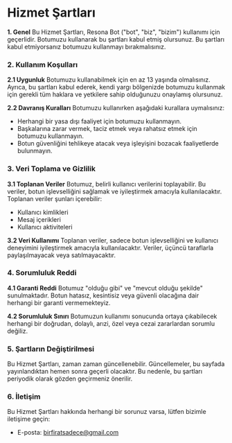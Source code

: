 # Hizmet Şartları
**1. Genel**
Bu Hizmet Şartları, Resona Bot ("bot", "biz", "bizim") kullanımı için geçerlidir. Botumuzu kullanarak bu şartları kabul etmiş olursunuz. Bu şartları kabul etmiyorsanız botumuzu kullanmayı bırakmalısınız.

### 2. Kullanım Koşulları
**2.1 Uygunluk**
Botumuzu kullanabilmek için en az 13 yaşında olmalısınız. Ayrıca, bu şartları kabul ederek, kendi yargı bölgenizde botumuzu kullanmak için gerekli tüm haklara ve yetkilere sahip olduğunuzu onaylamış olursunuz.

**2.2 Davranış Kuralları**
Botumuzu kullanırken aşağıdaki kurallara uymalısınız:

- Herhangi bir yasa dışı faaliyet için botumuzu kullanmayın.
- Başkalarına zarar vermek, taciz etmek veya rahatsız etmek için botumuzu kullanmayın.
- Botun güvenliğini tehlikeye atacak veya işleyişini bozacak faaliyetlerde bulunmayın.
### 3. Veri Toplama ve Gizlilik
**3.1 Toplanan Veriler**
Botumuz, belirli kullanıcı verilerini toplayabilir. Bu veriler, botun işlevselliğini sağlamak ve iyileştirmek amacıyla kullanılacaktır. Toplanan veriler şunları içerebilir:

- Kullanıcı kimlikleri
- Mesaj içerikleri
- Kullanıcı aktiviteleri

**3.2 Veri Kullanımı**
Toplanan veriler, sadece botun işlevselliğini ve kullanıcı deneyimini iyileştirmek amacıyla kullanılacaktır. Veriler, üçüncü taraflarla paylaşılmayacak veya satılmayacaktır.

### 4. Sorumluluk Reddi
**4.1 Garanti Reddi**
Botumuz "olduğu gibi" ve "mevcut olduğu şekilde" sunulmaktadır. Botun hatasız, kesintisiz veya güvenli olacağına dair herhangi bir garanti vermemekteyiz.

**4.2 Sorumluluk Sınırı**
Botumuzun kullanımı sonucunda ortaya çıkabilecek herhangi bir doğrudan, dolaylı, arızi, özel veya cezai zararlardan sorumlu değiliz.

### 5. Şartların Değiştirilmesi
Bu Hizmet Şartları, zaman zaman güncellenebilir. Güncellemeler, bu sayfada yayınlandıktan hemen sonra geçerli olacaktır. Bu nedenle, bu şartları periyodik olarak gözden geçirmeniz önerilir.

### 6. İletişim
Bu Hizmet Şartları hakkında herhangi bir sorunuz varsa, lütfen bizimle iletişime geçin:

- E-posta: birfiratsadece@gmail.com
